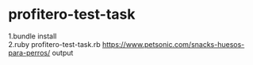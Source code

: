 # profitero-test-task <br />

1.bundle install <br />
2.ruby profitero-test-task.rb https://www.petsonic.com/snacks-huesos-para-perros/ output
